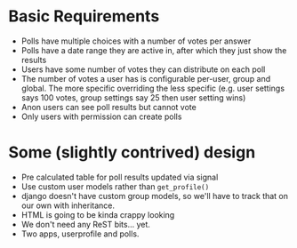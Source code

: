 Basic Requirements
==================

* Polls have multiple choices with a number of votes per answer
* Polls have a date range they are active in, after which they just show
  the results
* Users have some number of votes they can distribute on each poll
* The number of votes a user has is configurable per-user, group and
  global. The more specific overriding the less specific (e.g. user
  settings says 100 votes, group settings say 25 then user setting wins)
* Anon users can see poll results but cannot vote
* Only users with permission can create polls


Some (slightly contrived) design
================================

* Pre calculated table for poll results updated via signal
* Use custom user models rather than `get_profile()`
* django doesn't have custom group models, so we'll have to track that
  on our own with inheritance.
* HTML is going to be kinda crappy looking
* We don't need any ReST bits... yet.
* Two apps, userprofile and polls.
